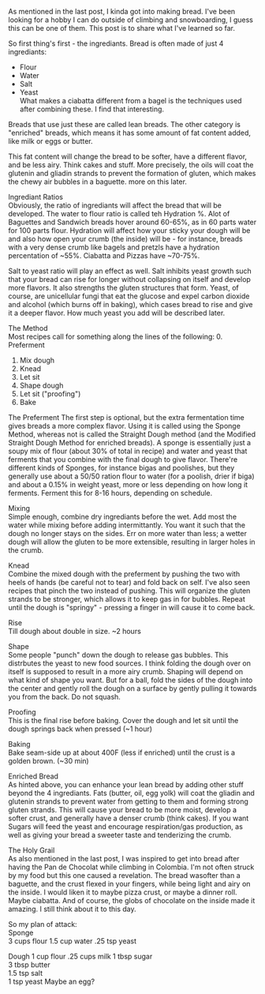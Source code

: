 As mentioned in the last post, I kinda got into making bread. I've been looking for a hobby I can do outside of climbing and snowboarding, I guess this can be one of them. This post is to share what I've learned so far.  
  
So first thing's first - the ingrediants. Bread is often made of just 4 ingrediants:  
- Flour  
- Water  
- Salt  
- Yeast  
What makes a ciabatta different from a bagel is the techniques used after combining these. I find that interesting.  
  
Breads that use just these are called lean breads. The other category is "enriched" breads, which means it has some amount of fat content added, like milk or eggs or butter.  
  
This fat content will change the bread to be softer, have a different flavor, and be less airy. Think cakes and stuff. More precisely, the oils will coat the glutenin and gliadin strands to prevent the formation of gluten, which makes the chewy air bubbles in a baguette. more on this later.  
  
Ingrediant Ratios  
Obviously, the ratio of ingrediants will affect the bread that will be developed. The water to flour ratio is called teh Hydration %. Alot of Baguettes and Sandwich breads hover around 60-65%, as in 60 parts water for 100 parts flour. Hydration will affect how your sticky your dough will be and also how open your crumb (the inside) will be - for instance, breads with a very dense crumb like bagels and pretzls have a hydration percentation of ~55%. Ciabatta and Pizzas have ~70-75%.  
  
Salt to yeast ratio will play an effect as well. Salt inhibits yeast growth such that your bread can rise for longer without collapsing on itself and develop more flavors. It also strengths the gluten structures that form. Yeast, of course, are unicellular fungi that eat the glucose and expel carbon dioxide and alcohol (which burns off in baking), which cases bread to rise and give it a deeper flavor. How much yeast you add will be described later.  
  
The Method  
Most recipes call for something along the lines of the following:
0. Preferment 
1. Mix dough
2. Knead
3. Let sit  
4. Shape dough  
5. Let sit ("proofing")  
6. Bake  
  
The Preferment
The first step is optional, but the extra fermentation time gives breads a more complex flavor. Using it is called using the Sponge Method, whereas not is called the Straight Dough method (and the Modified Straight Dough Method for enriched breads). A sponge is essentially just a soupy mix of flour (about 30% of total in recipe) and water and yeast that ferments that you combine with the final dough to give flavor. There're different kinds of Sponges, for instance bigas and poolishes, but they generally use about a 50/50 ration flour to water (for a poolish, drier if biga) and about a 0.15% in weight yeast, more or less depending on how long it ferments. Ferment this for 8-16 hours, depending on schedule.  
  
Mixing  
Simple enough, combine dry ingrediants before the wet. Add most the water while mixing before adding intermittantly. You want it such that the dough no longer stays on the sides. Err on more water than less; a wetter dough will allow the gluten to be more extensible, resulting in larger holes in the crumb.
  
Knead  
Combine the mixed dough with the preferment by pushing the two with heels of hands (be careful not to tear) and fold back on self. I've also seen recipes that pinch the two instead of pushing. This will organize the gluten strands to be stronger, which allows it to keep gas in for bubbles. Repeat until the dough is "springy" - pressing a finger in will cause it to come back.  
  
Rise  
Till dough about double in size. ~2 hours
  
Shape  
Some people "punch" down the dough to release gas bubbles. This distrbutes the yeast to new food sources. I think folding the dough over on itself is supposed to result in a more airy crumb. Shaping will depend on what kind of shape you want. But for a ball, fold the sides of the dough into the center and gently roll the dough on a surface by gently pulling it towards you from the back. Do not squash.  
  
Proofing  
This is the final rise before baking. Cover the dough and let sit until the dough springs back when pressed (~1 hour)  
  
Baking  
Bake seam-side up at about 400F (less if enriched) until the crust is a golden brown. (~30 min)  
  
Enriched Bread  
As hinted above, you can enhance your lean bread by adding other stuff beyond the 4 ingrediants. Fats (butter, oil, egg yolk) will coat the gliadin and glutenin strands to prevent water from getting to them and forming strong gluten strands. This will cause your bread to be more moist, develop a softer crust, and generally have a denser crumb (think cakes). If you want Sugars will feed the yeast and encourage respiration/gas production, as well as giving your bread a sweeter taste and tenderizing the crumb.  
  
The Holy Grail  
As also mentioned in the last post, I was inspired to get into bread after having the Pan de Chocolat while climbing in Colombia. I'm not often struck by my food but this one caused a revelation. The bread wasofter than a baguette, and the crust flexed in your fingers, while being light and airy on the inside. I would liken it to maybe pizza crust, or maybe a dinner roll. Maybe ciabatta. And of course, the globs of chocolate on the inside made it amazing. I still think about it to this day.  
  
So my plan of attack:  
Sponge  
3 cups flour
1.5 cup water 
.25 tsp yeast

Dough
1 cup flour 
.25 cups milk
1 tbsp sugar  
3 tbsp butter  
1.5 tsp salt  
1 tsp yeast
Maybe an egg?
